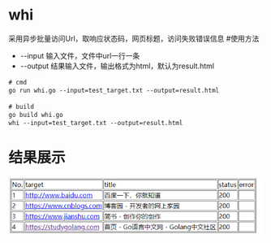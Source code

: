 # whi
采用异步批量访问Url，取响应状态码，网页标题，访问失败错误信息
#使用方法

- --input 输入文件，文件中url一行一条
- --output 结果输入文件，输出格式为html，默认为result.html

```shell script
# cmd 
go run whi.go --input=test_target.txt --output=result.html

# build 
go build whi.go
whi --input=test_target.txt --output=result.html
```

# 结果展示
![result](https://raw.githubusercontent.com/PickledFish/whi/master/result.png)